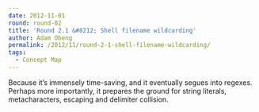 ```yaml
---
date: 2012-11-01
round: round-02
title: 'Round 2.1 &#8212; Shell filename wildcarding'
author: Adam Obeng
permalink: /2012/11/round-2-1-shell-filename-wildcarding/
tags:
  - Concept Map
---
```

Because it&#8217;s immensely time-saving, and it eventually segues into regexes. Perhaps more importantly, it prepares the ground for string literals, metacharacters, escaping and delimiter collision.

